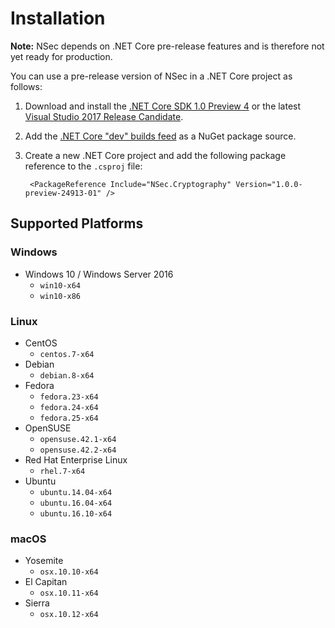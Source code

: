 # Installation

**Note:** NSec depends on .NET Core pre-release features and is therefore not
yet ready for production.

You can use a pre-release version of NSec in a .NET Core project as follows:

1. Download and install the [.NET Core SDK 1.0 Preview 4](https://github.com/dotnet/core/blob/master/release-notes/preview4-download.md)
    or the latest [Visual Studio 2017 Release Candidate](https://www.visualstudio.com/vs/visual-studio-2017-rc/).

2. Add the [.NET Core "dev" builds feed](https://dotnet.myget.org/gallery/dotnet-core) as a NuGet package source.

3. Create a new .NET Core project and add the following package reference to the `.csproj` file:

        <PackageReference Include="NSec.Cryptography" Version="1.0.0-preview-24913-01" />


## Supported Platforms

### Windows

* Windows 10 / Windows Server 2016
    * `win10-x64`
    * `win10-x86`
    
### Linux

* CentOS
    * `centos.7-x64`
* Debian
    * `debian.8-x64`
* Fedora
    * `fedora.23-x64`
    * `fedora.24-x64`
    * `fedora.25-x64`
* OpenSUSE
    * `opensuse.42.1-x64`
    * `opensuse.42.2-x64`
* Red Hat Enterprise Linux
    * `rhel.7-x64`
* Ubuntu
    * `ubuntu.14.04-x64`
    * `ubuntu.16.04-x64`
    * `ubuntu.16.10-x64`
    
### macOS

* Yosemite
    * `osx.10.10-x64`
* El Capitan
    * `osx.10.11-x64`
* Sierra
    * `osx.10.12-x64`



